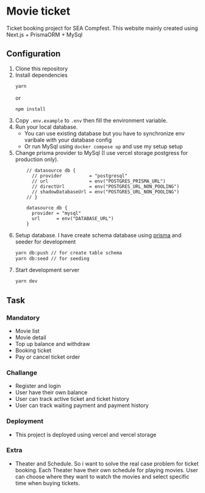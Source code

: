 # Movie ticket
Ticket booking project for SEA Compfest.
This website mainly created using Next.js + PrismaORM + MySql

## Configuration

 1. Clone this repository
 2. Install dependencies
	```bash
	yarn
	```
	or
	```
	npm install
	```
3. Copy  `.env.example` to `.env` then fill the environment variable.
4. Run your local database.
	 - You can use existing database but you have to synchronize env varibale with your database config
	 - Or run MySql using `docker compose up` and use my setup setup
5.  Change prisma provider to MySql (I use vercel storage postgress for production only).
    ```prisma
        // datasource db {
          // provider          = "postgresql"
          // url               = env("POSTGRES_PRISMA_URL") 
          // directUrl         = env("POSTGRES_URL_NON_POOLING") 
          // shadowDatabaseUrl = env("POSTGRES_URL_NON_POOLING")
        // }

        datasource db {
          provider = "mysql"
          url      = env("DATABASE_URL")
        }

    ```
6.  Setup database.
	I have create schema database using [prisma](https://www.prisma.io/docs/concepts/components/prisma-schema) and seeder for development
	``` bash
	yarn db:push // for create table schema
	yarn db:seed // for seeding
	```
7. Start development server
	```bash
	yarn dev
	```

## Task
### Mandatory
- Movie list
- Movie detail
- Top up balance and withdraw
- Booking ticket
- Pay or cancel ticket order
### Challange
 - Register and login
 - User have their own balance
 - User can track active ticket and ticket history
 - User can track waiting payment and payment history
### Deployment
- This project is deployed using vercel and vercel storage
### Extra
- Theater and Schedule. So i want to solve the real case problem for ticket booking. Each Theater have their own schedule for playing movies. User can choose where they want to watch the movies and select specific time when buying tickets.

